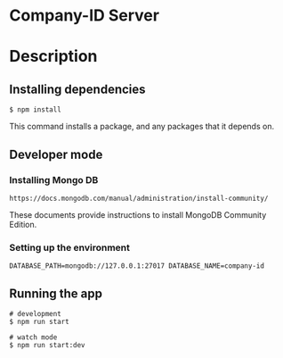 # Company-ID Server

# Description

## Installing dependencies

```
$ npm install
```

This command installs a package, and any packages that it depends on.

## Developer mode

### Installing Mongo DB

```
https://docs.mongodb.com/manual/administration/install-community/
```

These documents provide instructions to install MongoDB Community Edition.

### Setting up the environment

```
DATABASE_PATH=mongodb://127.0.0.1:27017 DATABASE_NAME=company-id
```

## Running the app

```
# development
$ npm run start

# watch mode
$ npm run start:dev
```
